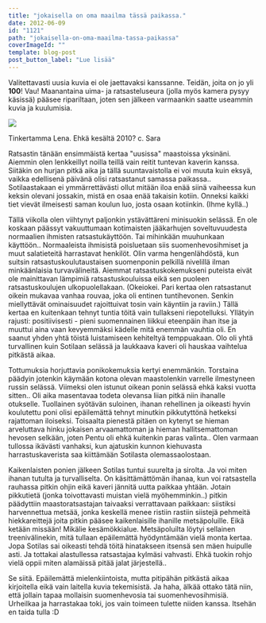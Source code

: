 ```yaml
---
title: "jokaisella on oma maailma tässä paikassa."
date: 2012-06-09
id: "1121"
path: "jokaisella-on-oma-maailma-tassa-paikassa"
coverImageId: ""
template: blog-post
post_button_label: "Lue lisää"
---
```


Valitettavasti uusia kuvia ei ole jaettavaksi kanssanne. Teidän, joita on jo yli **100**! Vau! Maanantaina uima- ja ratsasteluseura (jolla myös kamera pysyy käsissä) pääsee ripariltaan, joten sen jälkeen varmaankin saatte useammin kuvia ja kuulumisia.

[![](/images/IMG_0269.jpg)](http://1.bp.blogspot.com/-GgX5WqO1juY/T9OlXXktN-I/AAAAAAAAAvs/8kq990VmpG4/s1600/IMG_0269.jpg)

Tinkertamma Lena. Ehkä kesältä 2010? c. Sara

Ratsastin tänään ensimmäistä kertaa "uusissa" maastoissa yksinäni. Aiemmin olen lenkkeillyt noilla teillä vain reitit tuntevan kaverin kanssa. Siitäkin on hurjan pitkä aika ja tällä suuntavaistolla ei voi muuta kuin eksyä, vaikka edellisenä päivänä olisi ratsastanut samassa paikassa.. Sotilaastakaan ei ymmärrettävästi ollut mitään iloa enää siinä vaiheessa kun keksin olevani jossakin, mistä en osaa enää takaisin kotiin. Onneksi kaikki tiet vievät ilmeisesti saman koulun luo, josta osaan kotiinkin. (Ihme kyllä..)

Tällä viikolla olen viihtynyt paljonkin ystävättäreni minisuokin selässä. En ole koskaan päässyt vakuuttumaan kotimaisten jääkarhujen soveltuvuudesta normaalien ihmisten ratsastukäyttöön. Tai mihinkään muuhunkaan käyttöön.. Normaaleista ihmisistä poisluetaan siis suomenhevosihmiset ja muut salatieteitä harrastavat henkilöt. Olin varma hengenlähdöstä, kun suitsin ratsastuskoulutaustaisen suomenponin pelkillä nivelillä ilman minkäänlaisia turvavälineitä. Aiemmat ratsastuskokemukseni puteista eivät ole mainittavan lämpimiä ratsastuskouluissa eikä sen puoleen ratsastuskoulujen ulkopuolellakaan. (Okeiokei. Pari kertaa olen ratsastanut oikein mukavaa vanhaa rouvaa, joka oli entinen tuntihevonen. Senkin miellyttävät ominaisuudet rajoittuivat tosin vain käyntiin ja raviin.) Tällä kertaa en kuitenkaan tehnyt tuntia töitä vain tullakseni riepotelluksi. Yllätyin rajusti: positiivisesti - pieni suomennainen liikkui eteenpäin ihan itse ja muuttui aina vaan kevyemmäksi kädelle mitä enemmän vauhtia oli. En saanut yhden yhtä töistä luistamiseen kehiteltyä temppuakaan. Olo oli yhtä turvallinen kuin Sotilaan selässä ja laukkaava kaveri oli hauskaa vaihtelua pitkästä aikaa.

Tottumuksia horjuttavia ponikokemuksia kertyi enemmänkin. Torstaina päädyin jotenkin käymään kotona olevan maastolenkin varrelle ilmestyneen russin selässä. Viimeksi olen istunut oikean ponin selässä ehkä kaksi vuotta sitten.. Oli aika masentavaa todeta olevansa liian pitkä niin ihanalle otukselle. Tuollainen syötävän suloinen, ihanan rehellinen ja oikeasti hyvin koulutettu poni olisi epäilemättä tehnyt minutkin pikkutyttönä hetkeksi rajattoman iloiseksi. Toisaalta pienestä pitäen on kytenyt se hieman arveluttava hinku jokaisen arvaamattoman ja hieman hallitsemattoman hevosen selkään, joten Pentu oli ehkä kuitenkin paras valinta.. Olen varmaan tullossa ikävästi vanhaksi, kun ajatuskin kunnon kiehuvasta harrastuskaverista saa kiittämään Sotilasta olemassaolostaan.

Kaikenlaisten ponien jälkeen Sotilas tuntui suurelta ja sirolta. Ja voi miten ihanan tutulta ja turvalliselta. On käsittämättömän ihanaa, kun voi ratsastella rauhassa pitkin ohjin eikä kaveri jännitä uutta paikkaa yhtään. Jotain pikkutietä (jonka toivottavasti muistan vielä myöhemminkin..) pitkin päädyttiin maastoratsastajan taivaaksi verrattavaan paikkaan: siistiksi harvennettua metsää, jonka keskellä menee ristiin rastiin siistejä pehmeitä hiekkareittejä joita pitkin pääsee kaikenlaisille ihanille metsäpoluille. Eikä ketään missään! Mikälie kesämökkialue. Metsäpoluilta löytyi sellainen treenivälinekin, mitä tullaan epäilemättä hyödyntämään vielä monta kertaa. Jopa Sotilas sai oikeasti tehdä töitä hinatakseen itsensä sen mäen huipulle asti. Ja tottakai alastullessa ratsastajaa kylmäsi vahvasti. Ehkä tuokin rohjo vielä oppii miten alamäissä pitää jalat järjestellä..

Se siitä. Epäilemättä mielenkiintoista, mutta pitipähän pitkästä aikaa kirjoitella eikä vain laitella kuvia tekemisistä. Ja haha, älkää ottako tätä niin, että jollain tapaa mollaisin suomenhevosia tai suomenhevosihmisiä. Urheilkaa ja harrastakaa toki, jos vain toimeen tulette niiden kanssa. Itsehän en taida tulla :D
